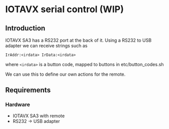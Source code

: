 # IOTAVX serial control (WIP)

## Introduction

IOTAVX SA3 has a RS232 port at the back of it. Using a RS232 to USB adapter
we can receive strings such as

`IrAddr:<irdata> IrData:<irdata>`

where `<irdata>` is a button code, mapped to buttons in etc/button_codes.sh

We can use this to define our own actions for the remote.

## Requirements

### Hardware
- IOTAVX SA3 with remote
- RS232 -> USB adapter

